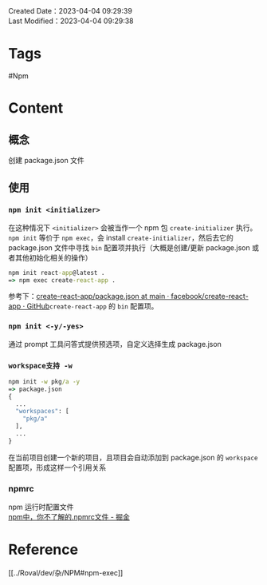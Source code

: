 Created Date：2023-04-04 09:29:39  
Last Modified：2023-04-04 09:29:38

# Tags

#Npm

# Content

## 概念

创建 package.json 文件

## 使用

### `npm init <initializer>`

在这种情况下 `<initializer>` 会被当作一个 npm 包 `create-initializer` 执行。`npm init` 等价于 `npm exec`，会 install `create-initializer`，然后去它的 package.json 文件中寻找 `bin` 配置项并执行（大概是创建/更新 package.json 或者其他初始化相关的操作）

```cmd
npm init react-app@latest .
=> npm exec create-react-app .
```

参考下：[create-react-app/package.json at main · facebook/create-react-app · GitHub](https://github.com/facebook/create-react-app/blob/main/packages/create-react-app/package.json)`create-react-app` 的 `bin` 配置项。

### `npm init <-y/-yes>`

通过 prompt 工具问答式提供预选项，自定义选择生成 package.json

### `workspace支持 -w`

```cmd
npm init -w pkg/a -y
=> package.json
{
  ...
  "workspaces": [
    "pkg/a"
  ],
  ...
}
```

在当前项目创建一个新的项目，且项目会自动添加到 package.json 的 `workspace` 配置项，形成这样一个引用关系

### npmrc

npm 运行时配置文件  
[npm中，你不了解的.npmrc文件 - 掘金](https://juejin.cn/post/6983522411647860766)

# Reference

[[../Roval/dev/杂/NPM#npm-exec]]
